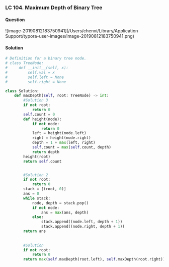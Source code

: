 ### LC 104. Maximum Depth of Binary Tree

#### Question

![image-20190812183750941](/Users/chenxi/Library/Application Support/typora-user-images/image-20190812183750941.png)



#### Solution

```python
# Definition for a binary tree node.
# class TreeNode:
#     def __init__(self, x):
#         self.val = x
#         self.left = None
#         self.right = None

class Solution:
    def maxDepth(self, root: TreeNode) -> int:
        #Solution 3
        if not root:
            return 0
        self.count = 0
        def height(node):
            if not node:
                return 0
            left = height(node.left)
            right = height(node.right)
            depth = 1 + max(left, right)
            self.count = max(self.count, depth)
            return depth
        height(root)
        return self.count


        #Solution 2
        if not root:
            return 0
        stack = [(root, 0)]
        ans = 0
        while stack:
            node, depth = stack.pop()
            if not node:
                ans = max(ans, depth)
            else:
                stack.append((node.left, depth + 1))
                stack.append((node.right, depth + 1))
        return ans
                
        
        #Solution
        if not root:
            return 0
        return max(self.maxDepth(root.left), self.maxDepth(root.right)) + 1
```

